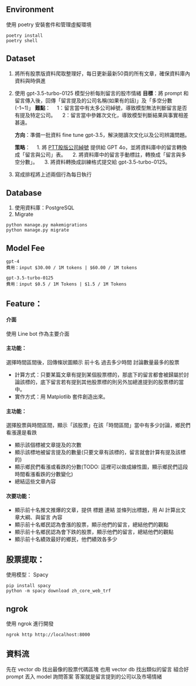## Environment
使用 poetry 安裝套件和管理虛擬環境

```
poetry install
poetry shell
```

## Dataset
1. 將所有股票版資料爬取整理好，每日更新最新50頁的所有文章，確保資料庫內資料與時俱進

<!-- 2. 準備好所有台股標的，搭配 NER實例辨識(Spacy)判斷每篇文章、留言提到了哪些股票的標的
   - 難點：如何才能讓留言當中的公司綽號被找出來？留言當中有太多公司綽號，要將 Spacy fine tune 才能提高辨識率 
   - 策略
      1. 先將已知公司綽號列成表
      2. 將資料庫當中的留言拿去給 GPT 4o，轉成 Spacy 用於訓練的資料結構，fine tune Spacy 
      3. 將 train 好的 Spacy 再次分析留言，看看有哪些「疑似公司」的詞彙，並手動填上後再次 fine tune

   - 參考資料
      - [PTT股版公司綽號](https://pttpedia.fandom.com/zh/wiki/PTT%E4%BC%81%E6%A5%AD%E7%B6%BD%E8%99%9F%E5%88%97%E8%A1%A8)
      - [Spacy 介紹](https://medium.com/willhanchen/%E8%87%AA%E7%84%B6%E8%AA%9E%E8%A8%80%E8%99%95%E7%90%86-spacy-%E5%88%9D%E6%8E%A2%E5%BC%B7%E5%A4%A7%E7%9A%84%E5%B7%A5%E5%85%B7%E5%BA%ABspacy-%E8%AE%93%E6%A9%9F%E5%99%A8%E8%AE%80%E6%87%82%E6%88%91%E5%80%91%E7%9A%84%E8%AA%9E%E8%A8%80%E5%90%A7-4a35daa895d0)
      - [Spacy fine-tunning](https://medium.com/willhanchen/%E8%87%AA%E7%84%B6%E8%AA%9E%E8%A8%80%E8%99%95%E7%90%86-spacy-%E5%96%84%E7%94%A8-chatgpt%E5%B9%AB%E6%88%91%E5%80%91%E8%A8%93%E7%B7%B4%E5%87%BA%E8%87%AA%E8%A8%82%E7%9A%84named-entity-recognition%E5%AF%A6%E9%AB%94-2450df2127cc) -->


2. 使用 gpt-3.5-turbo-0125 模型分析每則留言的股市情緒
   **目標**：將 prompt 和留言傳入後，回傳「留言提及的公司名稱(如果有的話)」及「多空分數(-1~1)」
   **難點**：
   &emsp;1：留言當中有太多公司綽號，導致模型無法判斷留言是否有提及特定公司。
   &emsp;2：留言當中參雜次文化，導致模型判斷結果與事實相差甚遠。
   
   <!-- **方向1**：用RAG的將[PTT股版公司綽號](https://pttpedia.fandom.com/zh/wiki/PTT%E4%BC%81%E6%A5%AD%E7%B6%BD%E8%99%9F%E5%88%97%E8%A1%A8)一起提交進 prompt，可以解決公司辨識問題 -->
   **方向**：準備一批資料 fine tune gpt-3.5，解決閱讀次文化以及公司辨識問題。
   
   **策略**：
      &emsp;1. 將 [PTT股版公司綽號](https://pttpedia.fandom.com/zh/wiki/PTT%E4%BC%81%E6%A5%AD%E7%B6%BD%E8%99%9F%E5%88%97%E8%A1%A8) 提供給 GPT 4o，並將資料庫中的留言轉換成「留言與公司」表。
      &emsp;2. 將資料庫中的留言手動標註，轉換成「留言與多空分數」。
      &emsp;3. 將資料轉換成訓練格式提交給 gpt-3.5-turbo-0125。

3. 寫成排程將上述兩個行為每日執行

## Database
1. 使用資料庫：PostgreSQL
2. Migrate
```
python manage.py makemigrations
python manage.py migrate
```

## Model Fee
```
gpt-4
費用：input $30.00 / 1M tokens | $60.00 / 1M tokens

gpt-3.5-turbo-0125
費用：input $0.5 / 1M Tokens | $1.5 / 1M Tokens
```

## Feature：

#### 介面
使用 Line bot 作為主要介面

#### 主功能： 
選擇時間區間後，回傳條狀圖顯示 前十名 過去多少時間 討論數量最多的股票
- 計算方式：只要某篇文章有提到某個股票標的，那底下的留言都會被歸屬於討論該標的，底下留言若有提到其他股票標的則另外加總進提到的股票標的當中。
- 實作方式：用 Matplotlib 套件創造出來。

#### 主功能： 
選擇股票與時間區間，顯示「該股票」在該「時間區間」當中有多少討論，鄉民們看漲還是看跌
- 顯示該個標被文章提及的次數
- 顯示該標地被留言提及的數量(只要文章有該標的，留言就會計算有提及該標的)
- 顯示鄉民們看漲或看跌的分數(TODO: 這裡可以做成線性圖，顯示鄉民們這段時間看漲看跌的分數變化)
- 總結這些文章內容

#### 次要功能：
- 顯示前十名推文推爆的文章，提供 標題 連結 並條列出標題，用 AI 計算出文章大綱、與留言 內容
- 顯示前十名鄉民認為會漲的股票，顯示他們的留言，總結他們的觀點
- 顯示前十名鄉民認為會下跌的股票，顯示他們的留言，總結他們的觀點
- 顯示前十名績效最好的鄉民，他們績效各多少

## 股票提取：
使用模型： Spacy 
```
pip install spacy
python -m spacy download zh_core_web_trf
```

## ngrok
使用 ngrok 進行開發
```
ngrok http http://localhost:8000
```

## 資料流
先在 vector db 找出最像的股票代碼區塊
也用 vector db 找出類似的留言
組合好 prompt 丟入 model 詢問答案
答案就是留言提到的公司以及市場情緒
